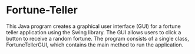 # Fortune-Teller
This Java program creates a graphical user interface (GUI) for a fortune teller application using the Swing library. The GUI allows users to click a button to receive a random fortune. The program consists of a single class, FortuneTellerGUI, which contains the main method to run the application.
